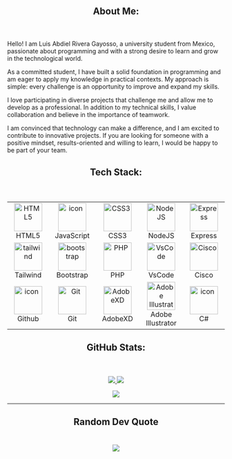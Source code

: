 <h2 align="center"> About Me:</h2>

###

<br clear="both" />

Hello! I am Luis Abdiel Rivera Gayosso, a university student from Mexico, passionate about programming and with a strong desire to learn and grow in the technological world.

As a committed student, I have built a solid foundation in programming and am eager to apply my knowledge in practical contexts. My approach is simple: every challenge is an opportunity to improve and expand my skills.

I love participating in diverse projects that challenge me and allow me to develop as a professional. In addition to my technical skills, I value collaboration and believe in the importance of teamwork.

I am convinced that technology can make a difference, and I am excited to contribute to innovative projects. If you are looking for someone with a positive mindset, results-oriented and willing to learn, I would be happy to be part of your team.


<h2 align="center">Tech Stack:</h2>

###

<br clear="both" />

<table align="center">
  <tr>
    <td align="center" width="128">
      <img
        src="https://skillicons.dev/icons?i=html"
        width="65"
        height="65"
        alt="HTML5" />
      <br />HTML5
    </td>
    <td align="center" width="128">
      <img
        src="https://techstack-generator.vercel.app/js-icon.svg"
        alt="icon"
        width="65"
        height="65" />
      <br />JavaScript
    </td>
    <td align="center" width="128">
      <img
        src="https://skillicons.dev/icons?i=css"
        width="65"
        height="65"
        alt="CSS3" />
      <br />CSS3
    </td>
    <td align="center" width="128">
      <img
        src="https://skillicons.dev/icons?i=nodejs"
        width="65"
        height="65"
        alt="NodeJS" />
      <br />NodeJS
    </td>
    <td align="center" width="128">
      <img
        src="https://skillicons.dev/icons?i=express"
        width="65"
        height="65"
        alt="Express" />
      <br />Express
    </td>
  </tr>
  <tr>
    <td align="center" width="128">
      <img
        src="https://skillicons.dev/icons?i=tailwind"
        width="65"
        height="65"
        alt="tailwind" />
      <br />Tailwind
    </td>
    <td align="center" width="128">
      <img
        src="https://skillicons.dev/icons?i=bootstrap"
        width="65"
        height="65"
        alt="bootstrap" />
        <br />Bootstrap
    </td>
    <td align="center" width="128">
      <img
      src="https://skillicons.dev/icons?i=php"
      width="65"
      height="65"
        alt="PHP" />
      <br />PHP
    </td>
    <td align="center" width="128">
      <img
        src="https://skillicons.dev/icons?i=vscode"
        width="65"
        height="65"
        alt="VsCode" />
      <br />VsCode
    </td>
    <td align="center" width="128">
      <img
        src="https://upload.wikimedia.org/wikipedia/commons/3/3c/Cisco_logo.svg"
        width="65"
        height="65"
        alt="Cisco" />
      <br />Cisco
    </td>
  </tr>
  <tr>
    <td align="center" width="128">
      <img
        src="https://techstack-generator.vercel.app/github-icon.svg"
        alt="icon"
        width="65"
        height="65" />
      <br />Github
    </td>
    <td align="center" width="128">
      <img
        src="https://user-images.githubusercontent.com/25181517/192108372-f71d70ac-7ae6-4c0d-8395-51d8870c2ef0.png"
        width="65"
        height="65"
        alt="Git" />
      <br />Git
    </td>
    <td align="center" width="128">
      <img
        src="https://skillicons.dev/icons?i=xd"
        width="65"
        height="65"
        alt="AdobeXD" />
      <br />AdobeXD
    </td>
    <td align="center" width="128">
      <img
        src="https://skillicons.dev/icons?i=ai"
        width="65"
        height="65"
        alt="Adobe Illustrator" />
      <br />Adobe Illustrator
    </td>
    <td align="center" width="128">
      <img
        src="https://techstack-generator.vercel.app/csharp-icon.svg"
        width="65"
        height="65"
        alt="icon" />
      <br />C#
    </td>
  </tr>
</table>

<h2 align="center">GitHub Stats:</h2>

###

<br clear="both" />

<p align="center">
  <a href="https://github.com/LuisAbdielRivera?tab=repositories">
    <img src="https://github-readme-stats.vercel.app/api?username=LuisAbdielRivera&theme=dark&hide_border=true&include_all_commits=false&count_private=false"/>
  </a>
  <a href="https://github.com/LuisAbdielRivera?tab=stars">
    <img src="https://github-readme-streak-stats.herokuapp.com/?user=LuisAbdielRivera&theme=dark&hide_border=true"/>
  </a>
</p>

<p align="center">
    <img src="https://github-readme-stats.vercel.app/api/top-langs/?username=LuisAbdielRivera&theme=dark&hide_border=true&include_all_commits=false&count_private=false&layout=compact"/>
</p>

---
<h2 align="center">Random Dev Quote</h2>

###

<br clear="both" />

<div align="center">
  <img src="https://quotes-github-readme.vercel.app/api?type=horizontal&theme=dark" />
</div>

<!-- Proudly created with GPRM ( https://gprm.itsvg.in ) -->
